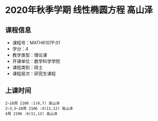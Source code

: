 # 2020年秋季学期 线性椭圆方程 高山泽






## 课程信息

- 课程号：MATH6107P.01
- 学分：4
- 教学类型：理论课
- 开课单位：数学科学学院
- 课程类别：硕士
- 课程层次：研究生课程

## 上课时间

```
2~18周 2106 :1(6,7) 高山泽
2~3,5~18周 2106 :4(11,12) 高山泽
4周 2106 :6(11,12) 高山泽
```

